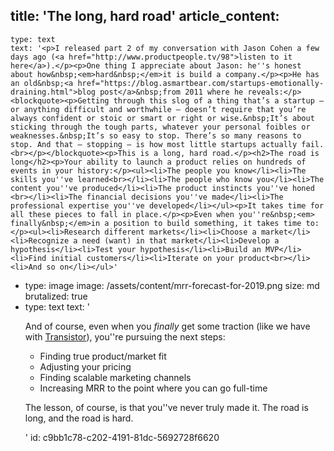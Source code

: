 title: 'The long, hard road'
article_content:
  -
    type: text
    text: '<p>I released part 2 of my conversation with Jason Cohen a few days ago (<a href="http://www.productpeople.tv/98">listen to it here</a>).</p><p>One thing I appreciate about Jason: he''s honest about how&nbsp;<em>​hard&nbsp;</em>​it is build a company.</p><p>He has an old&nbsp;<a href="https://blog.asmartbear.com/startups-emotionally-draining.html">blog post</a>&nbsp;from 2011 where he reveals:</p><blockquote><p>Getting through this slog of a thing that’s a startup — or anything difficult and worthwhile — doesn’t require that you’re always confident or stoic or smart or right or wise.​&nbsp;It’s about sticking through the tough parts, whatever your personal foibles or weaknesses.​&nbsp;It’s so easy to stop. There’s so many reasons to stop. And that — stopping — is how most little startups actually fail.​<br></p></blockquote><p>This is a long, hard road.</p><h2>The road is long</h2><p>Your ability to launch a product relies on hundreds of events in your history:</p><ul><li>The people you know</li><li>​The skills you''ve learned​<br></li><li>The people who know you</li><li>The content you''ve produced</li><li>The product instincts you''ve honed​<br></li><li>The financial decisions you''ve made</li><li>The professional expertise you''ve developed</li></ul><p>It takes time for all these pieces to fall in place.</p><p>Even when you''re&nbsp;<em>​finally&nbsp;</em>in a position to build something, it takes time to:</p><ul><li>Research different markets</li><li>Choose a market</li><li>Recognize a need (want) in that market</li><li>Develop a hypothesis</li><li>Test your hypothesis</li><li>​Build an MVP</li><li>Find initial customers</li><li>Iterate on your product<br></li><li>And so on</li></ul>'
  -
    type: image
    image: /assets/content/mrr-forecast-for-2019.png
    size: md
    brutalized: true
  -
    type: text
    text: '<p>​And of course, even when you&nbsp;<em>​finally&nbsp;</em>​get some&nbsp;traction (like we have with&nbsp;<a href="https://transistor.fm/?via=justin">Transistor</a>), you''re pursuing the next steps:</p><ul><li>​Finding true product/market fit</li><li>Adjusting your&nbsp;pricing</li><li>Finding scalable marketing channels</li><li>Increasing MRR to the point where you can go full-time</li></ul><p>The lesson, of course, is that you''ve never truly made it. The road is long, and the road is hard.</p>'
id: c9bb1c78-c202-4191-81dc-5692728f6620
